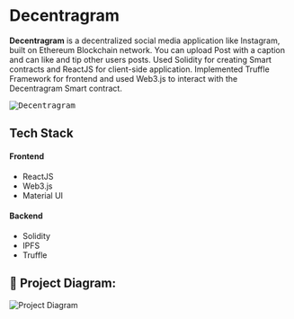 # Decentragram

**Decentragram** is a decentralized social media application like Instagram, built on Ethereum Blockchain network. You can upload Post with a caption and can like and tip other users posts. Used Solidity for creating Smart contracts and ReactJS for client-side application. Implemented Truffle Framework for frontend and used Web3.js to interact with the Decentragram Smart contract.


<kbd> ![Decentragram](https://user-images.githubusercontent.com/108195614/227829342-a204c180-3a64-4419-81c6-da2ce17ae82f.png) </kbd>

## Tech Stack

#### Frontend

- ReactJS  
- Web3.js
- Material UI


#### Backend
- Solidity
- IPFS
- Truffle



## 🔧 Project Diagram:
![Project Diagram](https://i.gyazo.com/e7fa5d05ef7806419b4897ecc668a045.png)
